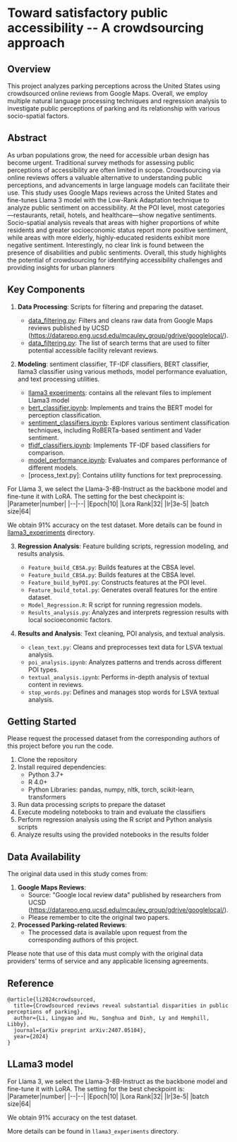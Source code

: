 # Toward satisfactory public accessibility -- A crowdsourcing approach

## Overview

This project analyzes parking perceptions across the United States using crowdsourced online reviews from Google Maps. Overall, we employ multiple natural language processing techniques and regression analysis to investigate public perceptions of parking and its relationship with various socio-spatial factors.

## Abstract

As urban populations grow, the need for accessible urban design has become urgent. Traditional survey methods for assessing public perceptions of accessibility are often limited in scope. Crowdsourcing via online reviews offers a valuable alternative to understanding public perceptions, and advancements in large language models
can facilitate their use. This study uses Google Maps reviews across the United States and fine-tunes Llama 3 model with the Low-Rank Adaptation technique to analyze public sentiment on accessibility. At the POI level, most categories—restaurants, retail, hotels, and healthcare—show negative sentiments. Socio-spatial analysis
reveals that areas with higher proportions of white residents and greater socioeconomic status report more positive sentiment, while areas with more elderly, highly-educated residents exhibit more negative sentiment. Interestingly, no clear link is found between the presence of disabilities and public sentiments. Overall, this
study highlights the potential of crowdsourcing for identifying accessibility challenges and providing insights for urban planners

## Key Components

1. **Data Processing**: Scripts for filtering and preparing the dataset.
   - [data_filtering.py](https://github.com/Lingyao1219/accessible-urban/blob/main/data_preparation/review_filtering.py): Filters and cleans raw data from Google Maps reviews published by UCSD (https://datarepo.eng.ucsd.edu/mcauley_group/gdrive/googlelocal/).
   - [data_filtering.py](https://github.com/Lingyao1219/accessible-urban/blob/main/data_preparation/words_list.py): The list of search terms that are used to filter potential accessible facility relevant reviews. 

2. **Modeling**: sentiment classifier, TF-IDF classifiers, BERT classifier, llama3 classifier using various methods, model performance evaluation, and text processing utilities.
   - [llama3 experiments](https://github.com/Lingyao1219/accessible-urban/tree/main/llama3_experiments): contains all the relevant files to implement Llama3 model
   - [bert_classifier.ipynb](https://github.com/Lingyao1219/accessible-urban/blob/main/classifiers/bert_classifier.ipynb): Implements and trains the BERT model for perception classification.
   - [sentiment_classifiers.ipynb](https://github.com/Lingyao1219/accessible-urban/blob/main/classifiers/sentiment_classifier.ipynb): Explores various sentiment classification techniques, including RoBERTa-based sentiment and Vader sentiment.
   - [tfidf_classifiers.ipynb](https://github.com/Lingyao1219/accessible-urban/blob/main/classifiers/tfidf_classifiers.ipynb): Implements TF-IDF based classifiers for comparison.
   - [model_performance.ipynb](https://github.com/Lingyao1219/accessible-urban/blob/main/model_performance/model_performance.ipynb): Evaluates and compares performance of different models.
   - [process_text.py]: Contains utility functions for text preprocessing.

For Llama 3, we select the Llama-3-8B-Instruct as the backbone model and fine-tune it with LoRA. The setting for the best checkpoint is:
|Parameter|number|
|--|--|
|Epoch|10|
|Lora Rank|32|
|lr|3e-5|
|batch size|64|

We obtain 91% accuracy on the test dataset. More details can be found in [llama3_experiments](https://github.com/Lingyao1219/accessible-urban/tree/main/llama3_experiments) directory.

3. **Regression Analysis**: Feature building scripts, regression modeling, and results analysis.
   - `Feature_build_CBSA.py`: Builds features at the CBSA level.
   - `Feature_build_CBSA.py`: Builds features at the CBSA level.
   - `Feature_build_byPOI.py`: Constructs features at the POI level.
   - `Feature_build_total.py`: Generates overall features for the entire dataset.
   - `Model_Regression.R`: R script for running regression models.
   - `Results_analysis.py`: Analyzes and interprets regression results with local socioeconomic factors.

4. **Results and Analysis**: Text cleaning, POI analysis, and textual analysis.
   - `clean_text.py`: Cleans and preprocesses text data for LSVA textual analysis.
   - `poi_analysis.ipynb`: Analyzes patterns and trends across different POI types.
   - `textual_analysis.ipynb`: Performs in-depth analysis of textual content in reviews.
   - `stop_words.py`: Defines and manages stop words for LSVA textual analysis.

## Getting Started

Please request the processed dataset from the corresponding authors of this project before you run the code. 
1. Clone the repository
2. Install required dependencies:
   - Python 3.7+
   - R 4.0+
   - Python Libraries: pandas, numpy, nltk, torch, scikit-learn, transformers
3. Run data processing scripts to prepare the dataset
4. Execute modeling notebooks to train and evaluate the classifiers
5. Perform regression analysis using the R script and Python analysis scripts
6. Analyze results using the provided notebooks in the results folder


## Data Availability

The original data used in this study comes from: 
1. **Google Maps Reviews**: 
   - Source: "Google local review data" published by researchers from UCSD (https://datarepo.eng.ucsd.edu/mcauley_group/gdrive/googlelocal/). 
   - Please remember to cite the original two papers.
2. **Processed Parking-related Reviews**:
   - The processed data is available upon request from the corresponding authors of this project.

Please note that use of this data must comply with the original data providers' terms of service and any applicable licensing agreements.

## Reference
```
@article{li2024crowdsourced,
  title={Crowdsourced reviews reveal substantial disparities in public perceptions of parking},
  author={Li, Lingyao and Hu, Songhua and Dinh, Ly and Hemphill, Libby},
  journal={arXiv preprint arXiv:2407.05104},
  year={2024}
}
```


## LLama3 model 
For Llama 3, we select the Llama-3-8B-Instruct as the backbone model and fine-tune it with LoRA.
The setting for the best checkpoint is:
|Parameter|number|
|--|--|
|Epoch|10|
|Lora Rank|32|
|lr|3e-5|
|batch size|64|

We obtain 91% accuracy on the test dataset.

More details can be found in `llama3_experiments` directory.
